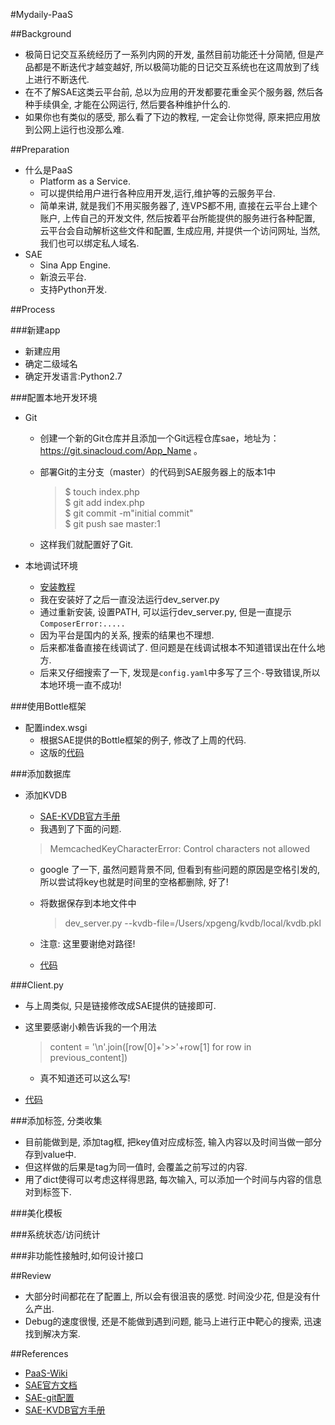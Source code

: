 #Mydaily-PaaS

##Background
- 极简日记交互系统经历了一系列内网的开发, 虽然目前功能还十分简陋, 但是产品都是不断迭代才越变越好, 所以极简功能的日记交互系统也在这周放到了线上进行不断迭代.
- 在不了解SAE这类云平台前, 总以为应用的开发都要花重金买个服务器, 然后各种手续俱全, 才能在公网运行, 然后要各种维护什么的.
- 如果你也有类似的感受, 那么看了下边的教程, 一定会让你觉得, 原来把应用放到公网上运行也没那么难.

##Preparation
- 什么是PaaS
  - Platform as a Service.
  - 可以提供给用户进行各种应用开发,运行,维护等的云服务平台.
  - 简单来讲, 就是我们不用买服务器了, 连VPS都不用, 直接在云平台上建个账户, 上传自己的开发文件, 然后按着平台所能提供的服务进行各种配置, 云平台会自动解析这些文件和配置, 生成应用, 并提供一个访问网址, 当然, 我们也可以绑定私人域名.
- SAE
  - Sina App Engine.
  - 新浪云平台. 
  - 支持Python开发.

##Process

###新建app
- 新建应用
- 确定二级域名
- 确定开发语言:Python2.7

###配置本地开发环境
- Git
   - 创建一个新的Git仓库并且添加一个Git远程仓库sae，地址为：https://git.sinacloud.com/App_Name 。
   - 部署Git的主分支（master）的代码到SAE服务器上的版本1中

      >$ touch index.php  
       $ git add index.php  
       $ git commit -m"initial commit"  
       $ git push sae master:1  
       
   - 这样我们就配置好了Git.

- 本地调试环境
   - [安装教程](https://pypi.python.org/pypi/sae-python-dev/1.3.5)
   - 我在安装好了之后一直没法运行dev_server.py
   - 通过重新安装, 设置PATH, 可以运行dev_server.py, 但是一直提示`ComposerError:.....`
   - 因为平台是国内的关系, 搜索的结果也不理想.
   - 后来都准备直接在线调试了. 但问题是在线调试根本不知道错误出在什么地方.
   - 后来又仔细搜索了一下, 发现是`config.yaml`中多写了三个`-`导致错误,所以本地环境一直不成功!
  

###使用Bottle框架
- 配置index.wsgi
   - 根据SAE提供的Bottle框架的例子, 修改了上周的代码.
   - 这版的[代码](https://github.com/xpgeng/mydaily-paas/tree/787075f203e3b5d3b857e5b01714e3cce6ebed88)


###添加数据库

- 添加KVDB
     - [SAE-KVDB官方手册](http://www.sinacloud.com/doc/sae/python/kvdb.html)
     - 我遇到了下面的问题.
     
     > MemcachedKeyCharacterError: Control characters not allowed
     
     - google 了一下, 虽然问题背景不同, 但看到有些问题的原因是空格引发的, 所以尝试将key也就是时间里的空格都删除, 好了!
     - 将数据保存到本地文件中
     
        > dev_server.py --kvdb-file=/Users/xpgeng/kvdb/local/kvdb.pkl
        
     - 注意: 这里要谢绝对路径! 
     - [代码](https://github.com/xpgeng/mydaily-paas/tree/97b5ae72e86316239548df0a2a9db9f2c63ef671)


###Client.py
- 与上周类似, 只是链接修改成SAE提供的链接即可.
- 这里要感谢小赖告诉我的一个用法

  > content = '\n'.join([row[0]+'>>'+row[1] for row in previous_content])
  
  - 真不知道还可以这么写!

- [代码](https://github.com/xpgeng/OMOOC2py/commit/a54eb44082a69f1286042a3ceeffef783bfe16d3)


###添加标签, 分类收集
- 目前能做到是, 添加tag框, 把key值对应成标签, 输入内容以及时间当做一部分存到value中.
- 但这样做的后果是tag为同一值时, 会覆盖之前写过的内容.
- 用了dict使得可以考虑这样得思路, 每次输入, 可以添加一个时间与内容的信息对到标签下.

###美化模板

###系统状态/访问统计

###非功能性接触时,如何设计接口




##Review
- 大部分时间都花在了配置上, 所以会有很沮丧的感觉. 时间没少花, 但是没有什么产出.
- Debug的速度很慢, 还是不能做到遇到问题, 能马上进行正中靶心的搜索, 迅速找到解决方案.
 


##References
- [PaaS-Wiki](https://en.wikipedia.org/wiki/Platform_as_a_service)
- [SAE官方文档](http://www.sinacloud.com/doc/sae/python/index.html)
- [SAE-git配置](http://www.sinacloud.com/doc/sae/tutorial/code-deploy.html)
- [SAE-KVDB官方手册](http://www.sinacloud.com/doc/sae/python/kvdb.html)